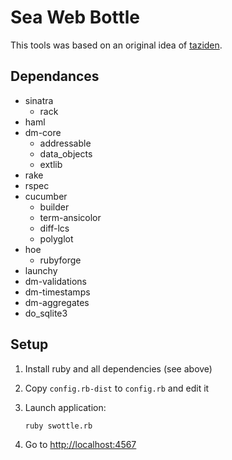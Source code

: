 Sea Web Bottle
===============

This tools was based on an original idea of [taziden](http://www.flexiden.org).

Dependances
------------------
* sinatra
    * rack
* haml
* dm-core
    * addressable
    * data_objects
    * extlib
* rake
* rspec
* cucumber
    * builder
    * term-ansicolor
    * diff-lcs
    * polyglot
* hoe   
    * rubyforge
* launchy
* dm-validations
* dm-timestamps
* dm-aggregates
* do_sqlite3

Setup
------------------

1.  Install ruby and all dependencies (see above)

2.  Copy `config.rb-dist` to `config.rb` and edit it

3.  Launch application: 

        ruby swottle.rb

4.  Go to [http://localhost:4567](http://localhost:4567)
